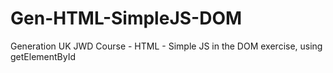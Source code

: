 # Gen-HTML-SimpleJS-DOM
Generation UK JWD Course - HTML - Simple JS in the DOM exercise, using getElementById
